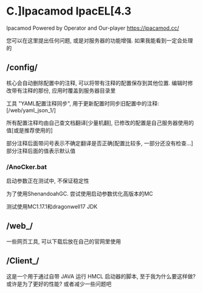 # C.]Ipacamod IpacEL[4.3
Ipacamod Powered by Operator and Our-player
https://ipacamod.cc/

您可以在这里提出任何问题, 或是对服务器的功能增强. 如果我能看到一定会处理的



## /config/
核心会自动删除配置中的注释, 可以将带有注释的配置保存到其他位置. 编辑时修改带有注释的那份, 应用时覆盖到服务器目录里

工具 "YAML配置注释同步", 用于更新配置时同步旧配置中的注释: [/web/yaml_json_1/]

所有配置注释均由自己查文档翻译[少量机翻], 已修改的配置是自己服务器使用的值[或是推荐使用的]

部分注释后面带问号表示不确定翻译是否正确[配置比较多, 一部分还没有检查...]部分注释后面的值表示默认值

### /AnoCker.bat
启动参数正在测试中, 不保证稳定性

为了使用ShenandoahGC. 尝试使用启动参数优化高版本的MC

测试使用MC1.17.1和dragonwell17 JDK



## /web_/
一些网页工具, 可以下载后放在自己的官网里使用



## /Client_/
这是一个用于通过自带 JAVA 运行 HMCL 启动器的脚本, 至于我为什么要这样做? 或许是为了更好的性能? 或者减少一些问题吧

